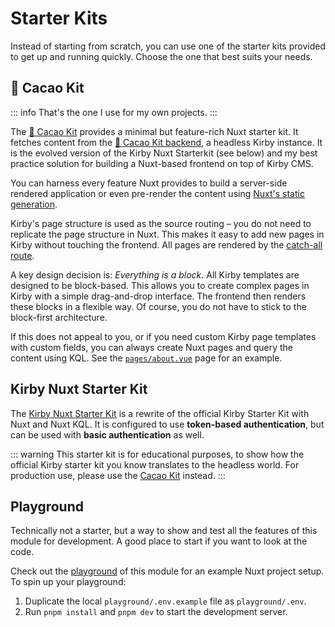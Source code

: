 # Starter Kits

Instead of starting from scratch, you can use one of the starter kits provided to get up and running quickly. Choose the one that best suits your needs.

## 🍫 Cacao Kit

::: info
That's the one I use for my own projects.
:::

The [🍫 Cacao Kit](https://github.com/johannschopplich/cacao-kit-frontend) provides a minimal but feature-rich Nuxt starter kit. It fetches content from the [🍫 Cacao Kit backend](https://github.com/johannschopplich/cacao-kit-backend), a headless Kirby instance. It is the evolved version of the Kirby Nuxt Starterkit (see below) and my best practice solution for building a Nuxt-based frontend on top of Kirby CMS.

You can harness every feature Nuxt provides to build a server-side rendered application or even pre-render the content using [Nuxt's static generation](https://nuxt.com/docs/getting-started/deployment#static-hosting).

Kirby's page structure is used as the source routing – you do not need to replicate the page structure in Nuxt. This makes it easy to add new pages in Kirby without touching the frontend. All pages are rendered by the [catch-all route](https://github.com/johannschopplich/cacao-kit-frontend/blob/main/pages/%5B...slug%5D.vue).

A key design decision is: _Everything is a block_. All Kirby templates are designed to be block-based. This allows you to create complex pages in Kirby with a simple drag-and-drop interface. The frontend then renders these blocks in a flexible way. Of course, you do not have to stick to the block-first architecture.

If this does not appeal to you, or if you need custom Kirby page templates with custom fields, you can always create Nuxt pages and query the content using KQL. See the [`pages/about.vue`](https://github.com/johannschopplich/cacao-kit-frontend/blob/main/pages/about.vue) page for an example.

## Kirby Nuxt Starter Kit

The [Kirby Nuxt Starter Kit](https://github.com/johannschopplich/kirby-nuxt-starterkit) is a rewrite of the official Kirby Starter Kit with Nuxt and Nuxt KQL. It is configured to use **token-based authentication**, but can be used with **basic authentication** as well.

::: warning
This starter kit is for educational purposes, to show how the official Kirby starter kit you know translates to the headless world. For production use, please use the [Cacao Kit](https://github.com/johannschopplich/cacao-kit-frontend) instead.
:::

## Playground

Technically not a starter, but a way to show and test all the features of this module for development. A good place to start if you want to look at the code.

Check out the [playground](https://github.com/johannschopplich/nuxt-kql/tree/main/playground) of this module for an example Nuxt project setup. To spin up your playground:

1. Duplicate the local `playground/.env.example` file as `playground/.env`.
2. Run `pnpm install` and `pnpm dev` to start the development server.
